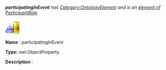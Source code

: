 ___participatingInEvent__ 
 has
 [Category:OntologyElement](../../Category/OntologyElement "Category:OntologyElement") 
 and is an
 [element of](../../Property/ElementOf "Property:ElementOf") 
[ParticipantRole](../../Submissions/ParticipantRole "Submissions:ParticipantRole")_




  





[![ObjectProperty](../images/thumb/c/c3/ObjectProperty.gif/45px-ObjectProperty.gif)](../../Image/ObjectProperty.gif "ObjectProperty")


__Name__ 
 : participatingInEvent
 



__Type:__ 
 owl:ObjectProperty
 



__Description__ 
 :